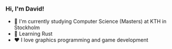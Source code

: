 ### Hi, I'm David!

- 📖 I'm currently studying Computer Science (Masters) at KTH in Stockholm
- 🦀 Learning Rust 
- ❤️ I love graphics programming and game development

<!---
davidasberg/davidasberg is a ✨ special ✨ repository because its `README.md` (this file) appears on your GitHub profile.
You can click the Preview link to take a look at your changes.
--->
